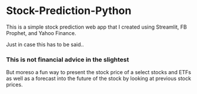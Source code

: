 # Stock-Prediction-Python
This is a simple stock prediction web app that I created using Streamlit, FB Prophet, and Yahoo Finance.

Just in case this has to be said..
### This is not financial advice in the slightest

But moreso a fun way to present the stock price of a select stocks and ETFs as well as a forecast into the future of the stock by looking at previous stock prices.
